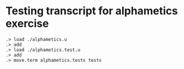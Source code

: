 # Testing transcript for alphametics exercise

```ucm
.> load ./alphametics.u
.> add
.> load ./alphametics.test.u
.> add
.> move.term alphametics.tests tests
```
